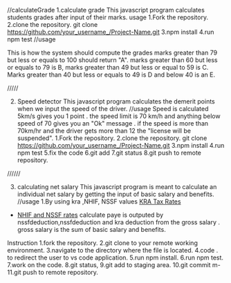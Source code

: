 //calculateGrade
1.calculate grade
This javascript program calculates students grades after input of their marks.
 usage
 1.Fork the repository.
 2.clone the repository.
    git clone https://github.com/your_username_/Project-Name.git
 3.npm install
 4.run npm test
 //usage

 This is how the system should compute the grades
 marks greater than 79 but less or equals to 100 should return "A".
 marks greater than 60 but less or equals to 79 is B, marks greater than 49 but less or equal to 59 is C. Marks greater than 40 but less or equals to 49 is D and below 40 is an E.



 /////

 2. Speed detector
 This javascript program calculates the demerit points when we input the speed of the driver. 
 //usage
 Speed is calculated 5km/s gives you 1 point . the speed limit is 70 km/h and anything below speed of 70 gives you an "Ok" message .
 if the speed is more than 70km/hr and the driver gets more than 12 the "license will be suspended".
 1.Fork the repository.
 2.clone the repository.
    git clone https://github.com/your_username_/Project-Name.git
 3.npm install
 4.run npm test
 5.fix the code
 6.git add
 7.git status
 8.git push to remote repository.



 //////


 
 3. calculating net salary
 This javascript program is meant to calculate an individual net salary by getting the input of basic salary and benefits.
 //usage
 1.By using kra ,NHIF, NSSF values 
 [KRA Tax Rates](https://www.kra.go.ke/en/individual/calculate-tax/calculating-tax/paye)
- [NHIF and NSSF rates](https://www.aren.co.ke/payroll/taxrates.htm)
calculate paye is outputed by nssfdeduction,nssfdeduction and kra deduction from the gross salary .
gross salary is the sum of basic salary and benefits.

Instruction
1.fork the repository.
2.git clone to your remote working environment.
3.navigate to the directory where the file is located.
4.code . to redirect the user to vs code application.
5.run npm install.
6.run npm test.
7.work on the code.
8.git status,
9.git add to staging area.
10.git commit m-
11.git push to remote repository.
